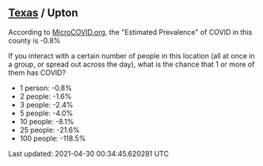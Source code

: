 
## [Texas](/united-states/texas) / Upton

According to [MicroCOVID.org](http://microcovid.org),
the "Estimated Prevalence" of COVID in this county is -0.8%

If you interact with a certain number of people in this location
(all at once in a group, or spread out across the day), what is the chance that
1 or more of them has COVID?

- 1 person: -0.8%
- 2 people: -1.6%
- 3 people: -2.4%
- 5 people: -4.0%
- 10 people: -8.1%
- 25 people: -21.6%
- 100 people: -118.5%

Last updated: 2021-04-30 00:34:45.620281 UTC
